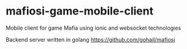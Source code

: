 # mafiosi-game-mobile-client

Mobile client for game Mafia using ionic and websocket technologies

Backend server written in golang https://github.com/gohail/mafiosi
